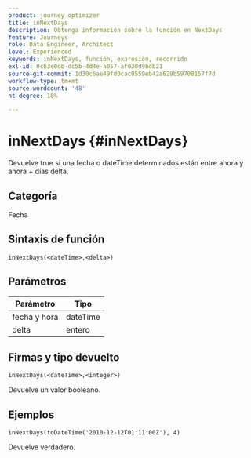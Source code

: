 ```yaml
---
product: journey optimizer
title: inNextDays
description: Obtenga información sobre la función en NextDays
feature: Journeys
role: Data Engineer, Architect
level: Experienced
keywords: inNextDays, función, expresión, recorrido
exl-id: 0cb3e0db-dc5b-4d4e-a057-af030d9bdb21
source-git-commit: 1d30c6ae49fd0cac0559eb42a629b59708157f7d
workflow-type: tm+mt
source-wordcount: '48'
ht-degree: 18%

---
```


# inNextDays {#inNextDays}

Devuelve true si una fecha o dateTime determinados están entre ahora y ahora + días delta.

## Categoría

Fecha

## Sintaxis de función

`inNextDays(<dateTime>,<delta>)`

## Parámetros

| Parámetro | Tipo |
|-----------|------------------|
| fecha y hora | dateTime |
| delta | entero |

## Firmas y tipo devuelto

`inNextDays(<dateTime>,<integer>)`

Devuelve un valor booleano.

## Ejemplos

`inNextDays(toDateTime('2010-12-12T01:11:00Z'), 4)`

Devuelve verdadero.
